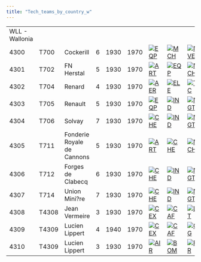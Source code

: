 ```yaml
---
title: "Tech_teams_by_country_w"
---
```


|                |       |                            |     |      |      |                                                                                         |                                                                                           |                                                                                       |                                                                                       |                                                                                       |
|----------------|-------|----------------------------|-----|------|------|-----------------------------------------------------------------------------------------|-------------------------------------------------------------------------------------------|---------------------------------------------------------------------------------------|---------------------------------------------------------------------------------------|---------------------------------------------------------------------------------------|
| WLL - Wallonia |       |                            |     |      |      |                                                                                         |                                                                                           |                                                                                       |                                                                                       |                                                                                       |
| 4300           | T700  | Cockerill                  | 6   | 1930 | 1970 | [![EQP](/images/2/20/General_equipment.png)](/File:General_equipment.png "EQP")         | [![MCH](/images/a/a1/Mechanics.png)](/File:Mechanics.png "MCH")                           | [![NVE](/images/0/09/Naval_engineering.png)](/File:Naval_engineering.png "NVE")       | [![TEC](/images/9/9d/Technical_efficiency.png)](/File:Technical_efficiency.png "TEC") |                                                                                       |
| 4301           | T702  | FN Herstal                 | 5   | 1930 | 1970 | [![ART](/images/d/d8/Artillery.png)](/File:Artillery.png "ART")                         | [![EQP](/images/2/20/General_equipment.png)](/File:General_equipment.png "EQP")           | [![MCH](/images/a/a1/Mechanics.png)](/File:Mechanics.png "MCH")                       | [![TRA](/images/b/b1/Training.png)](/File:Training.png "TRA")                         |                                                                                       |
| 4302           | T704  | Renard                     | 4   | 1930 | 1970 | [![AER](/images/a/a1/Aeronautics.png)](/File:Aeronautics.png "AER")                     | [![ELE](/images/d/dd/Electronics.png)](/File:Electronics.png "ELE")                       | [![TEC](/images/9/9d/Technical_efficiency.png)](/File:Technical_efficiency.png "TEC") |                                                                                       |                                                                                       |
| 4303           | T705  | Renault                    | 5   | 1930 | 1970 | [![EQP](/images/2/20/General_equipment.png)](/File:General_equipment.png "EQP")         | [![IND](/images/7/79/Industrial_engineering.png)](/File:Industrial_engineering.png "IND") | [![MGT](/images/c/c7/Management.png)](/File:Management.png "MGT")                     | [![MCH](/images/a/a1/Mechanics.png)](/File:Mechanics.png "MCH")                       | [![TEC](/images/9/9d/Technical_efficiency.png)](/File:Technical_efficiency.png "TEC") |
| 4304           | T706  | Solvay                     | 7   | 1930 | 1970 | [![CHE](/images/1/19/Chemistry.png)](/File:Chemistry.png "CHE")                         | [![IND](/images/7/79/Industrial_engineering.png)](/File:Industrial_engineering.png "IND") | [![MGT](/images/c/c7/Management.png)](/File:Management.png "MGT")                     | [![MTH](/images/7/79/Mathematics.png)](/File:Mathematics.png "MTH")                   |                                                                                       |
| 4305           | T711  | Fonderie Royale de Cannons | 5   | 1930 | 1970 | [![ART](/images/d/d8/Artillery.png)](/File:Artillery.png "ART")                         | [![CHE](/images/1/19/Chemistry.png)](/File:Chemistry.png "CHE")                           | [![MCH](/images/a/a1/Mechanics.png)](/File:Mechanics.png "MCH")                       | [![TRA](/images/b/b1/Training.png)](/File:Training.png "TRA")                         |                                                                                       |
| 4306           | T712  | Forges de Clabecq          | 6   | 1930 | 1970 | [![CHE](/images/1/19/Chemistry.png)](/File:Chemistry.png "CHE")                         | [![IND](/images/7/79/Industrial_engineering.png)](/File:Industrial_engineering.png "IND") | [![MGT](/images/c/c7/Management.png)](/File:Management.png "MGT")                     |                                                                                       |                                                                                       |
| 4307           | T714  | Union Mini?re              | 7   | 1930 | 1970 | [![CHE](/images/1/19/Chemistry.png)](/File:Chemistry.png "CHE")                         | [![IND](/images/7/79/Industrial_engineering.png)](/File:Industrial_engineering.png "IND") | [![MGT](/images/c/c7/Management.png)](/File:Management.png "MGT")                     | [![NUC](/images/0/05/Nuclear_engineering.png)](/File:Nuclear_engineering.png "NUC")   |                                                                                       |
| 4308           | T4308 | Jean Vermeire              | 3   | 1930 | 1970 | [![CEX](/images/b/bc/Centralized_execution.png)](/File:Centralized_execution.png "CEX") | [![CAF](/images/f/f8/Combined_arms_focus.png)](/File:Combined_arms_focus.png "CAF")       | [![LGT](/images/1/1d/Large_unit_tactics.png)](/File:Large_unit_tactics.png "LGT")     |                                                                                       |                                                                                       |
| 4309           | T4309 | Lucien Lippert             | 4   | 1940 | 1970 | [![CEX](/images/b/bc/Centralized_execution.png)](/File:Centralized_execution.png "CEX") | [![CAF](/images/f/f8/Combined_arms_focus.png)](/File:Combined_arms_focus.png "CAF")       | [![CRG](/images/3/38/Individual_courage.png)](/File:Individual_courage.png "CRG")     | [![LGT](/images/1/1d/Large_unit_tactics.png)](/File:Large_unit_tactics.png "LGT")     |                                                                                       |
| 4310           | T4309 | Lucien Lippert             | 3   | 1930 | 1970 | [![AIR](/images/8/87/Aircraft_testing.png)](/File:Aircraft_testing.png "AIR")           | [![BOM](/images/2/26/Bomber_tactics.png)](/File:Bomber_tactics.png "BOM")                 | [![FTR](/images/8/8a/Fighter_tactics.png)](/File:Fighter_tactics.png "FTR")           |                                                                                       |                                                                                       |
